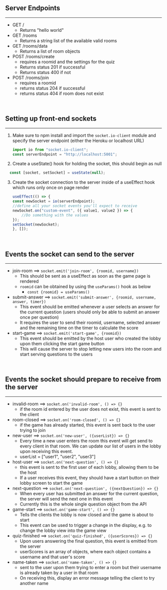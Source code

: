 ## Server Endpoints
___
* GET /
	* Returns "hello world"
* GET /rooms
	* Returns a string list of the available valid rooms
* GET /rooms/data
	* Returns a list of room objects
* POST /rooms/create
	* requires a roomid and the settings for the quiz
	* Returns status 201 if successful
	* Returns status 400 if not
* POST /rooms/join
	* requires a roomid
	* returns status 204 if successful
	* returns status 404 if room does not exist
<br>

## Setting up front-end sockets
___

1. Make sure to npm install and import the `socket.io-client` module and specify the server endpoint (either the Heroku or localhost URL)
	```js
	import io from "socket.io-client";
	const serverEndpoint = "http://localhost:5001";
	```
2. Create a useState() hook for holding the socket, this should begin as null

```javascript
  const [socket, setSocket] = useState(null);
```

3. Create the socket connection to the server inside of a useEffect hook which runs only once on page render
	```javascript
	useEffect(() => {
    const newSocket = io(serverEndpoint);
    //define all your socket events you'll expect to receive
    newSocket.on("custom-event", ({ value1, value2 }) => {
        //Do something with the values
    });
    setSocket(newSocket);
    }, []);
	```

    
<br>

## Events the socket can send to the server
___ 
* join-room ==> `socket.emit('join-room', {roomid, username})`
	* This should be sent as a useEffect as soon as the game page is rendered
	* `roomid` can be obtained by using the `useParams()` hook as below
		* `const {roomid} = useParams()`
* submit-answer ==> `socket.emit('submit-answer', {roomid, username, answer, timer})`
	* This event should be emitted whenever a user selects an answer for the current question (users should only be able to submit an answer once per question)
	* It requires the user to send their roomid, username, selected answer and the remaining time on the timer to calculate the score
* start-game ==> `socket.emit('start-game', {roomid})`
	* This event should be emitted by the host user who created the lobby upon them clicking the start game button
	* This will cause the server to stop letting new users into the room and start serving questions to the users


<br>

## Events the socket should prepare to receive from the server
___
* invalid-room ==> `socket.on('invalid-room', () => {}`
	- if the room id entered by the user does not exist, this event is sent to the client
* room-closed ==> `socket.on('room-closed', () => {}`
	- if the game has already started, this event is sent back to the user trying to join
* new-user ==> `socket.on('new-user', ({userList}) => {}`
	* Every time a new user enters the room this event will get send to every client in that room. We can update our list of users in the lobby upon receiving this event.
	* userList = ["user1", "user2", "user3"]
* host-user ==> `socket.on('next-question', () => {}`
	* this event is sent to the first user of each lobby, allowing them to be the host
	* If a user receives this event, they should have a start button on their lobby screen to start the game
* next-question ==> `socket.on('next-question', ({nextQuestion}) => {}`
	* When every user has submitted an answer for the current question, the server will send the next one in this event
	* Currently this is the whole single question object from the API
* game-start ==> `socket.on('game-start', () => {}`
	* Tells the clients the lobby is now closed and the game is about to start
	* This event can be used to trigger a change in the display, e.g. to change the lobby view into the game view
* quiz-finished ==> `socket.on('quiz-finished', ({userScores}) => {}`
	* Upon users answering the final question, this event is emitted from the server
	* userScores is an array of objects, where each object contains a username and that user's score
* name-taken ==> `socket.on('name-taken', () => {}`
	* sent to the user upon them trying to enter a room but their username is already taken by a user in that room
	* On receiving this, display an error message telling the client to try another name


